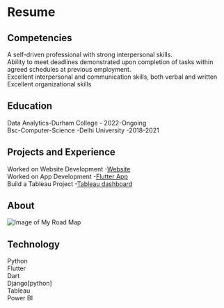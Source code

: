 # Resume
## Competencies
A self-driven professional with strong interpersonal skills.  
Ability to meet deadlines demonstrated upon completion of tasks within agreed schedules at previous employment.  
Excellent interpersonal and communication skills, both verbal and written  
Excellent organizational skills  
## Education  
Data Analytics-Durham College - 2022-Ongoing  
Bsc-Computer-Science -Delhi University -2018-2021  
## Projects and Experience
Worked on Website Development -[Website](iaad.in)  
Worked on App Development -[Flutter App](https://github.com/kds888kds/zask)  
Build a Tableau Project -[Tableau dashboard](https://public.tableau.com/app/profile/karandeep.singh4351/viz/Business-Analysis-Karandeep-Singh-6/Dashboard1)  
## About 
![Image of My Road Map](https://drive.google.com/file/d/1kUIbRnnU6uGH_zAx0nEyUy6c8rDfGjOZ/view?usp=share_link)
## Technology    
Python  
Flutter  
Dart  
Django[python]  
Tableau  
Power BI  
